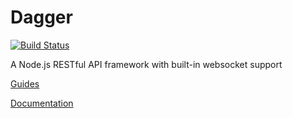 
# Dagger

[![Build Status](https://travis-ci.org/UmbraEngineering/dagger.svg?branch=v2.0.0)](https://travis-ci.org/UmbraEngineering/dagger)

A Node.js RESTful API framework with built-in websocket support

[Guides](http://www.daggerjs.com/guides)

[Documentation](http://www.daggerjs.com/docs)
